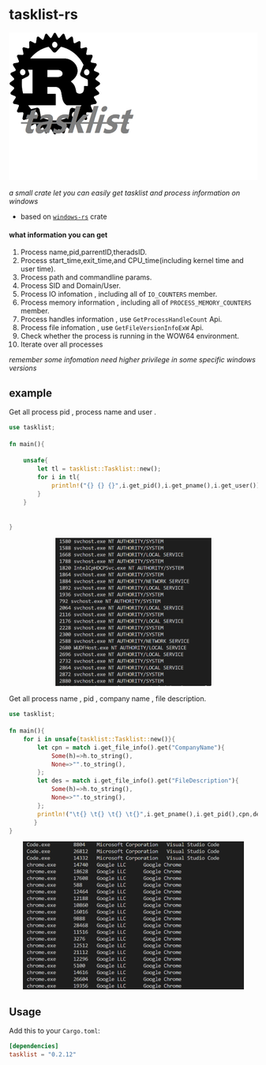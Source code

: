 # tasklist-rs

<p align="center">
    <img height="300" alt="tasklist-rs" src="images/ico.png">
</p>

_a small crate let you can easily get tasklist and process information on windows_

- based on [`windows-rs`](https://github.com/microsoft/windows-rs) crate 

#### what information you can get
1. Process name,pid,parrentID,theradsID.
2. Process start_time,exit_time,and CPU_time(including kernel time and user time).
3. Process path and commandline params.
4. Process SID and Domain/User.
5. Process IO infomation , including all of `IO_COUNTERS` member.
6. Process memory information , including all of `PROCESS_MEMORY_COUNTERS` member.
7. Process handles information , use `GetProcessHandleCount` Api.
8. Process file infomation , use `GetFileVersionInfoExW` Api.
9. Check whether the process is running in the WOW64 environment.
10. Iterate over all processes

_remember some infomation need higher privilege in some specific windows versions_

## example
Get all process pid , process name and user .
```rust
use tasklist;

fn main(){
   
    unsafe{
        let tl = tasklist::Tasklist::new();
        for i in tl{
            println!("{} {} {}",i.get_pid(),i.get_pname(),i.get_user());
        }
    }


}
```
<p align="center">
    <img height="300" alt="tasklist-rs" src="images/example1.png">
</p>

Get all process name , pid , company name , file description.

```rust
use tasklist;

fn main(){
    for i in unsafe{tasklist::Tasklist::new()}{
        let cpn = match i.get_file_info().get("CompanyName"){
            Some(h)=>h.to_string(),
            None=>"".to_string(),
        };
        let des = match i.get_file_info().get("FileDescription"){
            Some(h)=>h.to_string(),
            None=>"".to_string(),
        };
        println!("\t{} \t{} \t{} \t{}",i.get_pname(),i.get_pid(),cpn,des)
       }
}
```
<p align="center">
    <img height="300" alt="tasklist-rs" src="images/example.png">
</p>


## Usage
Add this to your `Cargo.toml`:

```toml
[dependencies]
tasklist = "0.2.12"
```